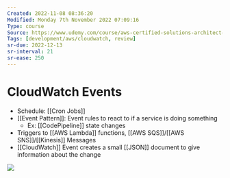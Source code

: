 ```yaml
---
Created: 2022-11-08 08:36:20
Modified: Monday 7th November 2022 07:09:16
Type: course
Source: https://www.udemy.com/course/aws-certified-solutions-architect-associate-saa-c01/?xref=E0Aed11STH4LPUQvCz0GJFABTmM=
Tags: [development/aws/cloudwatch, review]
sr-due: 2022-12-13
sr-interval: 21
sr-ease: 250
---
```


# CloudWatch Events

- Schedule: [[Cron Jobs]]
- [[Event Pattern]]: Event rules to react to if a service is doing something
    - Ex: [[CodePipeline]] state changes
- Triggers to [[AWS Lambda]] functions, [[AWS SQS]]/[[AWS SNS]]/[[Kinesis]] Messages
- [[CloudWatch]] Event creates a small [[JSON]] document to give information about the change

![](2020-01-01-13-54-50.png)